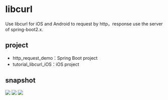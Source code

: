 # libcurl
Use libcurl for iOS and Android to request by http，response use the server of spring-boot2.x.

## project
* http_request_demo：Spring Boot project
* tutorial_libcurl_iOS：iOS project

## snapshot
![](http://www.veryitman.com/upload/images/2019/03/03/1.jpg)
![](http://www.veryitman.com/upload/images/2019/03/03/4.jpg)
![](http://www.veryitman.com/upload/images/2019/03/03/7.jpg)
